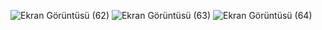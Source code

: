 
![Ekran Görüntüsü (62)](https://user-images.githubusercontent.com/33496795/76159811-23ccb280-6135-11ea-8dfb-c86de6df2d85.png)
![Ekran Görüntüsü (63)](https://user-images.githubusercontent.com/33496795/76159818-3941dc80-6135-11ea-969d-09c7e824ebca.png)
![Ekran Görüntüsü (64)](https://user-images.githubusercontent.com/33496795/76159822-42cb4480-6135-11ea-9643-8a4bde868904.png)
